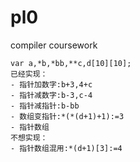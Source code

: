 # pl0
compiler coursework
```
var a,*b,*bb,**c,d[10][10];
已经实现：
- 指针加数字:b+3,4+c
- 指针减数字:b-3,c-4
- 指针减指针:b-bb
- 数组变指针:*(*(d+1)+1):=3
- 指针数组
不想实现：
- 指针数组混用:*(d+1)[3]:=4
```